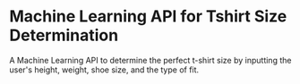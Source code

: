 # Machine Learning API for Tshirt Size Determination
A Machine Learning API to determine the perfect t-shirt size by inputting the user's height, weight, shoe size, and the type of fit.

